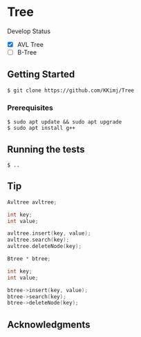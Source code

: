 # Tree

Develop Status
- [x] AVL Tree
- [ ] B-Tree

## Getting Started
```
$ git clone https://github.com/KKimj/Tree
```

### Prerequisites
```
$ sudo apt update && sudo apt upgrade
$ sudo apt install g++
```

## Running the tests
```
$ ..
```

## Tip
```c++
Avltree avltree;

int key;
int value;

avltree.insert(key, value);
avltree.search(key);
avltree.deleteNode(key);

```

```c++
Btree * btree;

int key;
int value;

btree->insert(key, value);
btree->search(key);
btree->deleteNode(key);

```

## Acknowledgments
